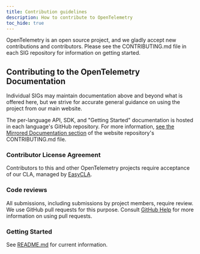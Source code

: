 ```yaml
---
title: Contribution guidelines
description: How to contribute to OpenTelemetry
toc_hide: true
---
```


OpenTelemetry is an open source project, and we gladly accept new contributions and contributors. Please see the CONTRIBUTING.md file in each SIG repository for information on getting started.

## Contributing to the OpenTelemetry Documentation

Individual SIGs may maintain documentation above and beyond what is offered here, but we strive for accurate general guidance on using the project from our main website.

The per-language API, SDK, and "Getting Started" documentation is hosted in each language's GitHub repository.
For more information, [see the Mirrored Documentation section](https://github.com/open-telemetry/opentelemetry.io/blob/main/CONTRIBUTING.md#mirrored-documentation) of the website repository's CONTRIBUTING.md file.

### Contributor License Agreement

Contributors to this and other OpenTelemetry projects require acceptance of our CLA, managed by [EasyCLA](https://lfcla.com/).

### Code reviews

All submissions, including submissions by project members, require review. We
use GitHub pull requests for this purpose. Consult
[GitHub Help](https://help.github.com/articles/about-pull-requests/) for more
information on using pull requests.

### Getting Started

See [README.md](https://github.com/open-telemetry/opentelemetry.io#readme) for current information.
